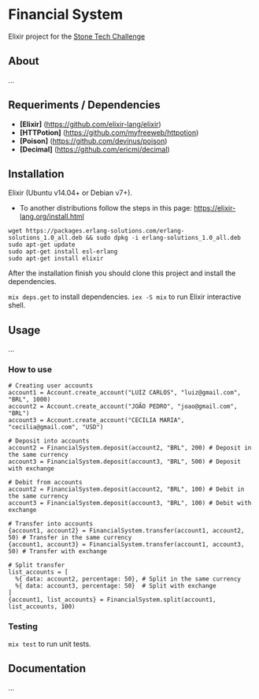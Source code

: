 # Financial System

Elixir project for the [Stone Tech Challenge](https://github.com/stone-payments/tech-challenge)

## About

...

## Requeriments / Dependencies

- **[Elixir]** (https://github.com/elixir-lang/elixir)
- **[HTTPotion]** (https://github.com/myfreeweb/httpotion)
- **[Poison]** (https://github.com/devinus/poison)
- **[Decimal]** (https://github.com/ericmj/decimal)

## Installation

Elixir (Ubuntu v14.04+ or Debian v7+).
* To another distributions follow the steps in this page: https://elixir-lang.org/install.html

```
wget https://packages.erlang-solutions.com/erlang-solutions_1.0_all.deb && sudo dpkg -i erlang-solutions_1.0_all.deb
sudo apt-get update
sudo apt-get install esl-erlang
sudo apt-get install elixir
```

After the installation finish you should clone this project and install the dependencies.

`mix deps.get` to install dependencies.
`iex -S mix` to run Elixir interactive shell.

## Usage

...

### How to use

```
# Creating user accounts
account1 = Account.create_account("LUIZ CARLOS", "luiz@gmail.com", "BRL", 1000)
account2 = Account.create_account("JOÃO PEDRO", "joao@gmail.com", "BRL")
account3 = Account.create_account("CECILIA MARIA", "cecilia@gmail.com", "USD")

# Deposit into accounts
account2 = FinancialSystem.deposit(account2, "BRL", 200) # Deposit in the same currency
account3 = FinancialSystem.deposit(account3, "BRL", 500) # Deposit with exchange

# Debit from accounts
account2 = FinancialSystem.deposit(account2, "BRL", 100) # Debit in the same currency
account3 = FinancialSystem.deposit(account3, "BRL", 100) # Debit with exchange

# Transfer into accounts
{account1, account2} = FinancialSystem.transfer(account1, account2, 50) # Transfer in the same currency
{account1, account3} = FinancialSystem.transfer(account1, account3, 50) # Transfer with exchange

# Split transfer
list_accounts = [
  %{ data: account2, percentage: 50}, # Split in the same currency
  %{ data: account3, percentage: 50}  # Split with exchange
]
{account1, list_accounts} = FinancialSystem.split(account1, list_accounts, 100)
```

### Testing

`mix test` to run unit tests.

## Documentation

...

